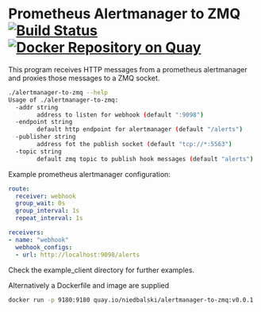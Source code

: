 # Prometheus Alertmanager to ZMQ [![Build Status][buildstatus]][circleci] [![Docker Repository on Quay](https://quay.io/repository/niedbalski/openstack-exporter/status "Docker Repository on Quay")](https://quay.io/repository/niedbalski/openstack-exporter)

This program receives HTTP messages from a prometheus alertmanager and 
proxies those messages to a ZMQ socket.

```sh
./alertmanager-to-zmq --help
Usage of ./alertmanager-to-zmq:
  -addr string
        address to listen for webhook (default ":9098")
  -endpoint string
        default http endpoint for alertmanager (default "/alerts")
  -publisher string
        address fot the publish socket (default "tcp://*:5563")
  -topic string
        default zmq topic to publish hook messages (default "alerts")
```

Example prometheus alertmanager configuration:


```yaml
route:
  receiver: webhook
  group_wait: 0s
  group_interval: 1s
  repeat_interval: 1s

receivers:
- name: "webhook"
  webhook_configs:
  - url: http://localhost:9098/alerts
```

Check the example_client directory for further examples.


Alternatively a Dockerfile and image are supplied

```sh
docker run -p 9180:9180 quay.io/niedbalski/alertmanager-to-zmq:v0.0.1
```

[buildstatus]: https://circleci.com/gh/niedbalski/alertmanager-to-zmq/tree/master.svg?style=shield
[circleci]: https://circleci.com/gh/niedbalski/alertmanager-to-zmq
[hub]: https://hub.docker.com/r/niedbalski/alertmanager-to-zmq/
